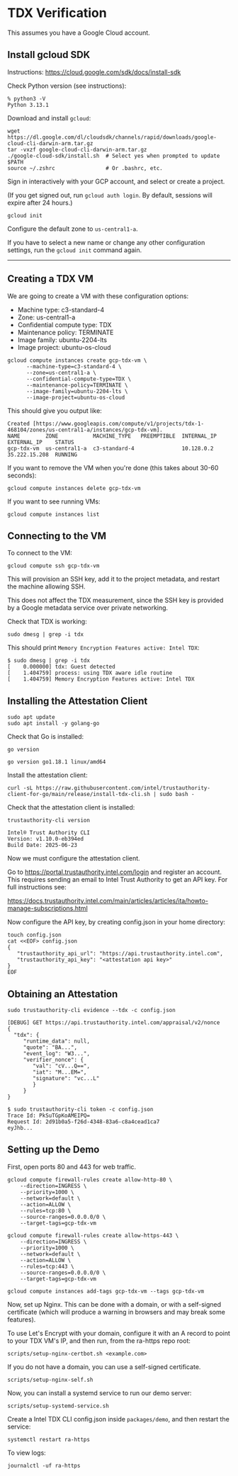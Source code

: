 # TDX Verification

This assumes you have a Google Cloud account.

## Install gcloud SDK

Instructions: https://cloud.google.com/sdk/docs/install-sdk

Check Python version (see instructions):

```
% python3 -V
Python 3.13.1
```

Download and install `gcloud`:

```
wget https://dl.google.com/dl/cloudsdk/channels/rapid/downloads/google-cloud-cli-darwin-arm.tar.gz
tar -vxzf google-cloud-cli-darwin-arm.tar.gz
./google-cloud-sdk/install.sh  # Select yes when prompted to update $PATH
source ~/.zshrc                # Or .bashrc, etc.
```

Sign in interactively with your GCP account, and select or create a project.

(If you get signed out, run `gcloud auth login`. By default, sessions
will expire after 24 hours.)

```
gcloud init
```

Configure the default zone to `us-central1-a`.

If you have to select a new name or change any other configuration
settings, run the `gcloud init` command again.

---

## Creating a TDX VM

We are going to create a VM with these configuration options:

- Machine type: c3-standard-4
- Zone: us-central1-a
- Confidential compute type: TDX
- Maintenance policy: TERMINATE
- Image family: ubuntu-2204-lts
- Image project: ubuntu-os-cloud

```
gcloud compute instances create gcp-tdx-vm \
      --machine-type=c3-standard-4 \
      --zone=us-central1-a \
      --confidential-compute-type=TDX \
      --maintenance-policy=TERMINATE \
      --image-family=ubuntu-2204-lts \
      --image-project=ubuntu-os-cloud
```

This should give you output like:

```
Created [https://www.googleapis.com/compute/v1/projects/tdx-1-468104/zones/us-central1-a/instances/gcp-tdx-vm].
NAME        ZONE           MACHINE_TYPE   PREEMPTIBLE  INTERNAL_IP  EXTERNAL_IP    STATUS
gcp-tdx-vm  us-central1-a  c3-standard-4               10.128.0.2   35.222.15.208  RUNNING
```

If you want to remove the VM when you're done (this takes about 30-60 seconds):

```
gcloud compute instances delete gcp-tdx-vm
```

If you want to see running VMs:

```
gcloud compute instances list
```

## Connecting to the VM

To connect to the VM:

```
gcloud compute ssh gcp-tdx-vm
```

This will provision an SSH key, add it to the project metadata, and
restart the machine allowing SSH.

This does not affect the TDX measurement, since the SSH key is
provided by a Google metadata service over private networking.

Check that TDX is working:

```
sudo dmesg | grep -i tdx
```

This should print `Memory Encryption Features active: Intel TDX`:

```
$ sudo dmesg | grep -i tdx
[    0.000000] tdx: Guest detected
[    1.404759] process: using TDX aware idle routine
[    1.404759] Memory Encryption Features active: Intel TDX
```

## Installing the Attestation Client

```
sudo apt update
sudo apt install -y golang-go
```

Check that Go is installed:

```
go version
```

```
go version go1.18.1 linux/amd64
```

Install the attestation client:

```
curl -sL https://raw.githubusercontent.com/intel/trustauthority-client-for-go/main/release/install-tdx-cli.sh | sudo bash -
```

Check that the attestation client is installed:

```
trustauthority-cli version
```

```
Intel® Trust Authority CLI
Version: v1.10.0-eb394ed
Build Date: 2025-06-23
```

Now we must configure the attestation client.

Go to https://portal.trustauthority.intel.com/login and register
an account. This requires sending an email to Intel Trust Authority
to get an API key. For full instructions see:

https://docs.trustauthority.intel.com/main/articles/articles/ita/howto-manage-subscriptions.html

Now configure the API key, by creating config.json in your home directory:

```
touch config.json
cat <<EOF> config.json
{
   "trustauthority_api_url": "https://api.trustauthority.intel.com",
   "trustauthority_api_key": "<attestation api key>"
}
EOF
```

## Obtaining an Attestation

```
sudo trustauthority-cli evidence --tdx -c config.json
```

```
[DEBUG] GET https://api.trustauthority.intel.com/appraisal/v2/nonce
{
  "tdx": {
     "runtime_data": null,
     "quote": "BA...",
     "event_log": "W3...",
     "verifier_nonce": {
        "val": "cV...Q==",
        "iat": "M...EM=",
        "signature": "vc...L"
        }
     }
}
```

```
$ sudo trustauthority-cli token -c config.json
Trace Id: PkSuTGpKoAMEIPQ=
Request Id: 2d91b0a5-f26d-4348-83a6-c8a4cead1ca7
eyJhb...
```

## Setting up the Demo

First, open ports 80 and 443 for web traffic.

```
gcloud compute firewall-rules create allow-http-80 \
    --direction=INGRESS \
    --priority=1000 \
    --network=default \
    --action=ALLOW \
    --rules=tcp:80 \
    --source-ranges=0.0.0.0/0 \
    --target-tags=gcp-tdx-vm

gcloud compute firewall-rules create allow-https-443 \
    --direction=INGRESS \
    --priority=1000 \
    --network=default \
    --action=ALLOW \
    --rules=tcp:443 \
    --source-ranges=0.0.0.0/0 \
    --target-tags=gcp-tdx-vm

gcloud compute instances add-tags gcp-tdx-vm --tags gcp-tdx-vm
```

Now, set up Nginx. This can be done with a domain, or with a
self-signed certificate (which will produce a warning in browsers and
may break some features).

To use Let's Encrypt with your domain, configure it with an A record
to point to your TDX VM's IP, and then run, from the ra-https repo root:

```
scripts/setup-nginx-certbot.sh <example.com>
```

If you do not have a domain, you can use a self-signed certificate.

```
scripts/setup-nginx-self.sh
```

Now, you can install a systemd service to run our demo server:

```
scripts/setup-systemd-service.sh
```

Create a Intel TDX CLI config.json inside `packages/demo`, and then restart the service:

```
systemctl restart ra-https
```

To view logs:

```
journalctl -uf ra-https
```